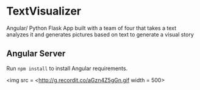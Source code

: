 # TextVisualizer

Angular/ Python Flask App built with a team of four that takes a text analyzes it and generates pictures based on text to generate a visual story

## Angular Server

Run `npm install` to install Angular requirements.

<img src = <http://g.recordit.co/aGzn4Z5gGn.gif width = 500><br>

